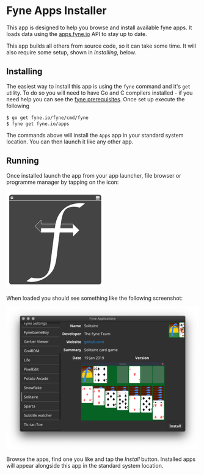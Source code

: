 # Fyne Apps Installer

This app is designed to help you browse and install available fyne apps.
It loads data using the [apps.fyne.io](https://apps.fyne.io) API to stay up to date.

This app builds all others from source code, so it can take some time.
It will also require some setup, shown in *Installing*, below.

## Installing

The easiest way to install this app is using the `fyne` command and it's `get` utility.
To do so you will need to have Go and C compilers installed - if you need help you can see the [fyne prerequisites](https://developer.fyne.io/started/).
Once set up execute the following

```
$ go get fyne.io/fyne/cmd/fyne
$ fyne get fyne.io/apps
```

The commands above will install the `Apps` app in your standard system location.
You can then launch it like any other app.

## Running

Once installed launch the app from your app launcher, file browser or programme manager by tapping on the icon:

<p style="align: center">
<img src="/Icon.png" width="256" />
</p>

When loaded you should see something like the following screenshot:

![](/img/screenshot.png)

Browse the apps, find one you like and tap the *Install* button.
Installed apps will appear alongside this app in the standard system location.
